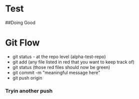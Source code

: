 # Test

##Doing Good 

# Git Flow

- git status - at the repo level (alpha-test-repo)
- git add <filename>  (any file listed in red that you want to keep track of)
- git status (those red files should now be green)
- git commit -m "meaningful message here"
- git push origin <branch-name with extension>

### Tryin another push 